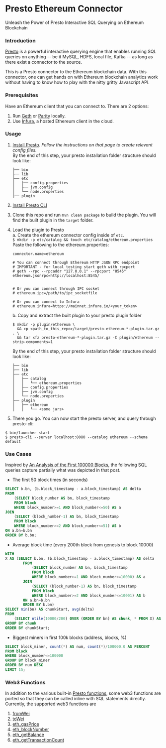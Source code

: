 # Presto Ethereum Connector
Unleash the Power of Presto Interactive SQL Querying on Ethereum Blockchain

### Introduction
[Presto](https://prestodb.io) is a powerful interactive querying engine that enables running SQL queries on anything -- be it MySQL, HDFS, local file, Kafka -- as long as there exist a connector to the source.

This is a Presto connector to the Ethereum blockchain data. With this connector, one can get hands on with Ethereum blockchain analytics work without having to know how to play with the nitty gritty Javascript API.

### Prerequisites
Have an Ethereum client that you can connect to. There are 2 options:
1. Run [Geth](https://github.com/ethereum/go-ethereum) or [Parity](https://github.com/paritytech/parity) locally.
1. Use [Infura](https://infura.io), a hosted Ethereum client in the cloud.    

### Usage
1. [Install Presto](https://prestodb.io/docs/current/installation/deployment.html). *Follow the instructions on that page to create relevant config files.*  
  By the end of this step, your presto installation folder structure should look like:
    ```
    ├── bin
    ├── lib
    ├── etc
    │   ├── config.properties
    │   ├── jvm.config
    │   └── node.properties
    ├── plugin
    ```
1. [Install Presto CLI](https://prestodb.io/docs/current/installation/cli.html)
1. Clone this repo and run `mvn clean package` to build the plugin. You will find the built plugin in the `target` folder.
1. Load the plugin to Presto  
    a. Create the ethereum connector config inside of `etc`.  
    `$ mkdir -p etc/catalog && touch etc/catalog/ethereum.properties`   
    Paste the following to the ethereum.properties:
    ```
    connector.name=ethereum

    # You can connect through Ethereum HTTP JSON RPC endpoint
    # IMPORTANT - for local testing start geth with rpcport
    # geth --rpc --rpcaddr "127.0.0.1" --rpcport "8545"
    ethereum.jsonrpc=http://localhost:8545/


    # Or you can connect through IPC socket
    # ethereum.ipc=/path/to/ipc_socketfile

    # Or you can connect to Infura
    # ethereum.infura=https://mainnet.infura.io/<your_token>
    ```
    b. Copy and extract the built plugin to your presto plugin folder  
    ```
    $ mkdir -p plugin/ethereum \
      && cp <path_to_this_repo>/target/presto-ethereum-*-plugin.tar.gz . \
      && tar xfz presto-ethereum-*-plugin.tar.gz -C plugin/ethereum --strip-components=1
    ```  

    By the end of this step, your presto installation folder structure should look like:  
      ```
      ├── bin
      ├── lib
      ├── etc
      │   ├── catalog
      │   │   └── ethereum.properties
      │   ├── config.properties
      │   ├── jvm.config
      │   └── node.properties
      ├── plugin
      │   ├── ethereum
      │   │   └── <some jars>
      ```
1. There you go. You can now start the presto server, and query through presto-cli:  
  ```
  $ bin/launcher start
  $ presto-cli --server localhost:8080 --catalog ethereum --schema default
  ```

### Use Cases
Inspired by [An Analysis of the First 100000 Blocks](https://blog.ethereum.org/2015/08/18/frontier-first-100k-blocks/), the following SQL queries capture partially what was depicted in that post.  

- The first 50 block times (in seconds)
```sql
SELECT b.bn, (b.block_timestamp - a.block_timestamp) AS delta
FROM
    (SELECT block_number AS bn, block_timestamp
    FROM block
    WHERE block_number>=1 AND block_number<=50) AS a
JOIN
    (SELECT (block_number-1) AS bn, block_timestamp
    FROM block
    WHERE block_number>=2 AND block_number<=51) AS b
ON a.bn=b.bn
ORDER BY b.bn;
```
- Average block time (every 200th block from genesis to block 10000)
```sql
WITH
X AS (SELECT b.bn, (b.block_timestamp - a.block_timestamp) AS delta
        FROM
            (SELECT block_number AS bn, block_timestamp
            FROM block
            WHERE block_number>=1 AND block_number<=10000) AS a
        JOIN
            (SELECT (block_number-1) AS bn, block_timestamp
            FROM block
            WHERE block_number>=2 AND block_number<=10001) AS b
        ON a.bn=b.bn
        ORDER BY b.bn)
SELECT min(bn) AS chunkStart, avg(delta)
FROM
    (SELECT ntile(10000/200) OVER (ORDER BY bn) AS chunk, * FROM X) AS T
GROUP BY chunk
ORDER BY chunkStart;
```
- Biggest miners in first 100k blocks (address, blocks, %)
```sql
SELECT block_miner, count(*) AS num, count(*)/100000.0 AS PERCENT
FROM block
WHERE block_number<=100000
GROUP BY block_miner
ORDER BY num DESC
LIMIT 15;
```

### Web3 Functions
In addition to the various built-in [Presto functions](https://prestodb.io/docs/current/functions.html), some web3 functions are ported so that they can be called inline with SQL statements directly. Currently, the supported web3 functions are
1. [fromWei](https://github.com/ethereum/wiki/wiki/JavaScript-API#web3fromwei)
1. [toWei](https://github.com/ethereum/wiki/wiki/JavaScript-API#web3towei)
1. [eth_gasPrice](https://github.com/ethereum/wiki/wiki/JavaScript-API#web3ethgasprice)
1. [eth_blockNumber](https://github.com/ethereum/wiki/wiki/JavaScript-API#web3ethblocknumber)
1. [eth_getBalance](https://github.com/ethereum/wiki/wiki/JavaScript-API#web3ethgetbalance)
1. [eth_getTransactionCount](https://github.com/ethereum/wiki/wiki/JavaScript-API#web3ethgettransactioncount)
